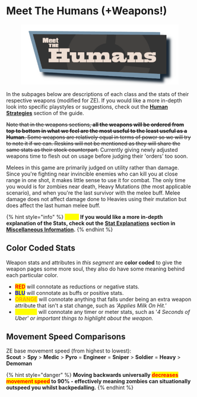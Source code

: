 # Meet The Humans (+Weapons!)

<figure><img src="../../.gitbook/assets/Meet The Humans Test.png" alt=""><figcaption></figcaption></figure>

In the subpages below are descriptions of each class and the stats of their respective weapons (modified for ZE). If you would like a more in-depth look into specific playstyles or suggestions, check out the [**Human Strategies**](../human-meta-discussion-outdated-+loadouts/) section of the guide.

~~Note that in the weapons sections, **all the weapons will be ordered from top to bottom in what we feel are the most useful to the least useful as a Human**. Some weapons are relatively equal in terms of power so we will try to note it if we can. Reskins will not be mentioned as they will share the same stats as their stock counterpart.~~ Currently giving newly adjusted weapons time to flesh out on usage before judging their 'orders' too soon.

Melees in this game are primarily judged on utility rather than damage. Since you're fighting near invincible enemies who can kill you at close range in one shot, it makes little sense to use it for combat. The only time you would is for zombies near death, Heavy Mutations (the most applicable scenario), and when you're the last survivor with the melee buff. Melee damage does not affect damage done to Heavies using their mutation but does affect the last human melee buff.

{% hint style="info" %}
_<mark style="color:yellow;">**Note:**</mark>_ **If you would like a more in-depth explanation of the Stats, check out the** [**Stat Explanations**](../../miscellaneous-info/stat-explanation.md) **section in** [**Miscellaneous Information**](../../miscellaneous-info/miscellaneous-info....md)**.**
{% endhint %}

## Color Coded Stats

Weapon stats and attributes in _this segment_ are **color coded** to give the weapon pages some more soul, they also do have some meaning behind each particular color.

* <mark style="color:red;">**RED**</mark> will connotate as reductions or negative stats.
* <mark style="color:blue;">**BLU**</mark> will connotate as buffs or positive stats.
* <mark style="color:orange;">**ORANGE**</mark> will connotate anything that falls under being an extra weapon attribute that isn't a stat change, such as _'Applies Milk On Hit.'_
* <mark style="color:yellow;">**YELLOW**</mark> will connotate any timer or meter stats, such as '_4 Seconds of Uber' or important things to highlight about the weapon._

## Movement Speed Comparisons

ZE base movement speed (from highest to lowest):\
**Scout** > **Spy** > **Medic** > **Pyro** = **Engineer** = **Sniper** > **Soldier** = **Heavy** > **Demoman**

{% hint style="danger" %}
**Moving backwards universally **<mark style="color:red;">**decreases movement speed**</mark>** to 90% - effectively meaning zombies can situationally outspeed you whilst backpedalling.**
{% endhint %}



